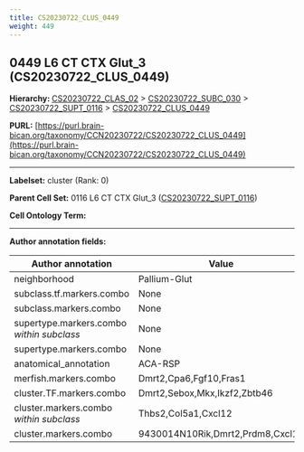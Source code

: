 ```yaml
---
title: CS20230722_CLUS_0449
weight: 449
---
```

## 0449 L6 CT CTX Glut_3 (CS20230722_CLUS_0449)
<b>Hierarchy: </b>
[CS20230722_CLAS_02](../CS20230722_CLAS_02) >
[CS20230722_SUBC_030](../CS20230722_SUBC_030) >
[CS20230722_SUPT_0116](../CS20230722_SUPT_0116) >
[CS20230722_CLUS_0449](../CS20230722_CLUS_0449)

**PURL:** [https://purl.brain-bican.org/taxonomy/CCN20230722/CS20230722_CLUS_0449](https://purl.brain-bican.org/taxonomy/CCN20230722/CS20230722_CLUS_0449)

---


**Labelset:** cluster (Rank: 0)

**Parent Cell Set:** 0116 L6 CT CTX Glut_3 ([CS20230722_SUPT_0116](../CS20230722_SUPT_0116))



**Cell Ontology Term:** 

[MARKER GENES.]: #


---

[TRANSFERRED ANNOTATIONS.]: #


[AUTHOR ANNOTATION FIELDS.]: #


**Author annotation fields:**

| Author annotation | Value |
|-------------------|-------|
|neighborhood|Pallium-Glut|
|subclass.tf.markers.combo|None|
|subclass.markers.combo|None|
|supertype.markers.combo _within subclass_|None|
|supertype.markers.combo|None|
|anatomical_annotation|ACA-RSP|
|merfish.markers.combo|Dmrt2,Cpa6,Fgf10,Fras1|
|cluster.TF.markers.combo|Dmrt2,Sebox,Mkx,Ikzf2,Zbtb46|
|cluster.markers.combo _within subclass_|Thbs2,Col5a1,Cxcl12|
|cluster.markers.combo|9430014N10Rik,Dmrt2,Prdm8,Cxcl12|
